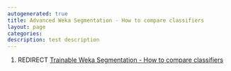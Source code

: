 ```yaml
---
autogenerated: true
title: Advanced Weka Segmentation - How to compare classifiers
layout: page
categories: 
description: test description
---
```


1.  REDIRECT [Trainable Weka Segmentation - How to compare classifiers](Trainable_Weka_Segmentation_-_How_to_compare_classifiers)
